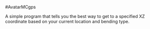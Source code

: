 #AvatarMCgps

A simple program that tells you the best way to get to a specified XZ coordinate based on your current location and bending type.
